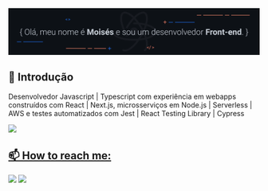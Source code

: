 <div>
  <img src="assets/holymoses-capa_v2.gif"/>
<div>

## 👋 Introdução

Desenvolvedor Javascript | Typescript com experiência em webapps construídos com React | Next.js, microsserviços em Node.js | Serverless | AWS e testes automatizados com Jest | React Testing Library | Cypress

<div>
  <a href="https://github.com/holymos">
  <img height="180em" src="https://github-readme-stats.vercel.app/api/top-langs/?username=holymos&layout=compact&langs_count=16&theme=dracula"/>
<div>  
  
  ## 📫 How to reach me:
  
<div>
  <a href = "mailto: moses.pacifico@gmail.com"><img src="https://img.shields.io/badge/-Gmail-%23EA4335?style=for-the-badge&logo=gmail&logoColor=white" target="_blank"></a>
  <a href="https://www.linkedin.com/in/mosespacifico/" target="_blank"><img src="https://img.shields.io/badge/-LinkedIn-%230077B5?style=for-the-badge&logo=linkedin&logoColor=white" target="_blank"></a>
</div>
